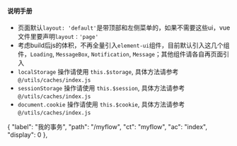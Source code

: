 #### 说明手册
- 页面默认`layout: 'default'`是带顶部和左侧菜单的，如果不需要这些ui，vue文件里要声明`layout：'page'`
- 考虑build后js的体积，不再全量引入`element-ui`组件，目前默认引入这几个组件，`Loading`, `MessageBox`, `Notification`, `Message`；其他组件请各自再页面引入
- `localStorage` 操作请使用 `this.$storage`, 具体方法请参考`@/utils/caches/index.js`
- `sessionStorage` 操作请使用 `this.$session`, 具体方法请参考`@/utils/caches/index.js`
- `document.cookie` 操作请使用 `this.$cookie`, 具体方法请参考`@/utils/caches/index.js`


{
  "label": "我的事务",
  "path": "/myflow",
  "ct": "myflow",
  "ac": "index",
  "display": 0
},


##

